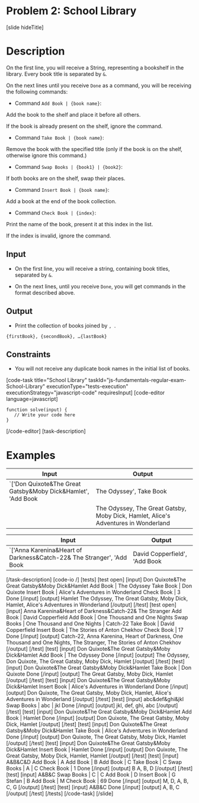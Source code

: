 # Problem 2: School Library

[slide hideTitle]
# Description

On the first line, you will receive a String, representing a bookshelf in the library. Every book title is separated by `&`.

On the next lines until you receive `Done` as a command, you will be receiving the following commands:

* Command `Add Book | {book name}`: 

Add the book to the shelf and place it before all others.

If the book is already present on the shelf, ignore the command.

* Command `Take Book | {book name}`: 

Remove the book with the specified title (only if the book is on the shelf, otherwise ignore this command.)

* Command `Swap Books | {book1} | {book2}`: 

If both books are on the shelf, swap their places.

* Command `Insert Book | {book name}`: 

Add a book at the end of the book collection. 

* Command `Check Book | {index}`: 

Print the name of the book, present it at this index in the list.

If the index is invalid, ignore the command.


## Input

* On the first line, you will receive a string, containing book titles, separated by `&`.

* On the next lines, until you receive `Done`, you will get commands in the format described above.


## Output

* Print the collection of books joined by  `, `.

`{firstBook}, {secondBook}, …{lastBook}`

## Constraints

* You will not receive any duplicate book names in the initial list of books.

[code-task title="School Library" taskId="js-fundamentals-regular-exam-School-Library" executionType="tests-execution" executionStrategy="javascript-code" requiresInput]
[code-editor language=javascript]
```
function solve(input) {
   // Write your code here
}
```
[/code-editor]
[task-description]

# Examples
| **Input** | **Output** |
| --- | --- |
|`['Don Quixote&The Great Gatsby&Moby Dick&Hamlet', 'Add Book | The Odyssey', Take Book | Don Quixote', 'Insert Book | Alice's Adventures in Wonderland', 'Check Book | 3', 'Done' ]`|Hamlet |
||The Odyssey, The Great Gatsby, Moby Dick, Hamlet, Alice's Adventures in Wonderland|


| **Input** | **Output** |
| --- | --- |
|`['Anna Karenina&Heart of Darkness&Catch-22& The Stranger', 'Add Book | David Copperfield', 'Add Book | One Thousand and One Nights', 'Swap Books | One Thousand and One Nights | Catch-22', 'Take Book | David Copperfield', 'Insert Book | The Stories of Anton Chekhov', 'Check Book | 17', 'Done']`|Catch-22, Anna Karenina, Heart of Darkness, One Thousand and One Nights,  The Stranger, The Stories of Anton Chekhov |

[/task-description]
[code-io /]
[tests]
[test open]
[input]
Don Quixote&The Great Gatsby&Moby Dick&Hamlet
Add Book \| The Odyssey
Take Book \| Don Quixote
Insert Book \| Alice's Adventures in Wonderland
Check Book \| 3
Done
[/input]
[output]
Hamlet
The Odyssey, The Great Gatsby, Moby Dick, Hamlet, Alice's Adventures in Wonderland
[/output]
[/test]
[test open]
[input]
Anna Karenina&Heart of Darkness&Catch-22& The Stranger
Add Book \| David Copperfield
Add Book \| One Thousand and One Nights
Swap Books \| One Thousand and One Nights \| Catch-22
Take Book \| David Copperfield
Insert Book \| The Stories of Anton Chekhov
Check Book \| 17
Done
[/input]
[output]
Catch-22, Anna Karenina, Heart of Darkness, One Thousand and One Nights,  The Stranger, The Stories of Anton Chekhov
[/output]
[/test]
[test]
[input]
Don Quixote&The Great Gatsby&Moby Dick&Hamlet
Add Book \| The Odyssey
Done
[/input]
[output]
The Odyssey, Don Quixote, The Great Gatsby, Moby Dick, Hamlet
[/output]
[/test]
[test]
[input]
Don Quixote&The Great Gatsby&Moby Dick&Hamlet
Take Book \| Don Quixote
Done
[/input]
[output]
The Great Gatsby, Moby Dick, Hamlet
[/output]
[/test]
[test]
[input]
Don Quixote&The Great Gatsby&Moby Dick&Hamlet
Insert Book \| Alice's Adventures in Wonderland
Done
[/input]
[output]
Don Quixote, The Great Gatsby, Moby Dick, Hamlet, Alice's Adventures in Wonderland
[/output]
[/test]
[test]
[input]
abc&def&ghi&jkl
Swap Books \| abc \| jkl
Done
[/input]
[output]
jkl, def, ghi, abc
[/output]
[/test]
[test]
[input]
Don Quixote&The Great Gatsby&Moby Dick&Hamlet
Add Book \| Hamlet
Done
[/input]
[output]
Don Quixote, The Great Gatsby, Moby Dick, Hamlet
[/output]
[/test]
[test]
[input]
Don Quixote&The Great Gatsby&Moby Dick&Hamlet
Take Book \| Alice's Adventures in Wonderland
Done
[/input]
[output]
Don Quixote, The Great Gatsby, Moby Dick, Hamlet
[/output]
[/test]
[test]
[input]
Don Quixote&The Great Gatsby&Moby Dick&Hamlet
Insert Book \| Hamlet
Done
[/input]
[output]
Don Quixote, The Great Gatsby, Moby Dick, Hamlet, Hamlet
[/output]
[/test]
[test]
[input]
A&B&C&D
Add Book \| A
Add Book \| B
Add Book \| C
Take Book \| C
Swap Books \| A \| C
Check Book \| 1
Done
[/input]
[output]
B
A, B, D
[/output]
[/test]
[test]
[input]
A&B&C
Swap Books \| C \| C
Add Book \| D
Insert Book \| G
Stefan \| B
Add Book \| M
Check Book \| 69
Done
[/input]
[output]
M, D, A, B, C, G
[/output]
[/test]
[test]
[input]
A&B&C
Done
[/input]
[output]
A, B, C
[/output]
[/test]
[/tests]
[/code-task]
[/slide]